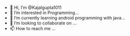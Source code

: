 - 👋 Hi, I’m @Kajalgupta1011
- 👀 I’m interested in Programming...
- 🌱 I’m currently learning android programming with java...
- 💞️ I’m looking to collaborate on ...
- 📫 How to reach me ...

<!---
Kajalgupta1011/Kajalgupta1011 is a ✨ special ✨ repository because its `README.md` (this file) appears on your GitHub profile.
You can click the Preview link to take a look at your changes.
--->
